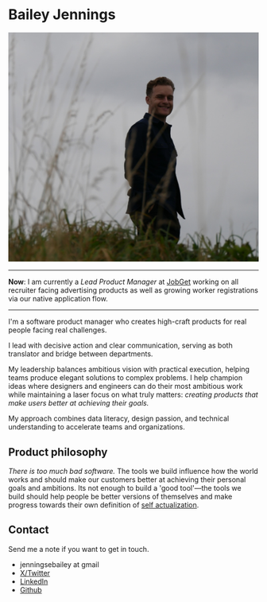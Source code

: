 # Bailey Jennings

![](assets/me.jpeg)

---

**Now**: I am currently a *Lead Product Manager* at [JobGet](https://www.snagajob.com) working on all recruiter facing advertising products as well as growing worker registrations via our native application flow.

---
I'm a software product manager who creates high-craft products for real people facing real challenges. 

I lead with decisive action and clear communication, serving as both translator and bridge between departments.

My leadership balances ambitious vision with practical execution, helping teams produce elegant solutions to complex problems. I help champion ideas where designers and engineers can do their most ambitious work while maintaining a laser focus on what truly matters: *creating products that make users better at achieving their goals.*

My approach combines data literacy, design passion, and technical understanding to accelerate teams and organizations.


## Product philosophy

*There is too much bad software.* The tools we build influence how the world works and should make our customers better at achieving their personal goals and ambitions. Its not enough to build a 'good tool'—the tools we build should help people be better versions of themselves and make progress towards their own definition of [self actualization](https://en.wikipedia.org/wiki/Self-actualization).

<!-- ## Projects I'm proud of

### JobGet (acq. Snagajob) (2024-Present)

- Reconceptualized recruiter dashboard, increasing engagement 37%
- Architected cross-platform notification system
- Led team through 3 pivotal product transformations

### Snagajob

- Developed recruitment optimization algorithm that reduced time-to-hire by 41%
- Pioneered attention-economic approach to B2B SaaS interfaces -->

## Contact

Send me a note if you want to get in touch.

- jenningsebailey at gmail
- [X/Twitter](https://x.com/bailey_jennings)
- [LinkedIn](https://www.linkedin.com/in/baileyjennings/)
- [Github](https://github.com/jenningsb2)

